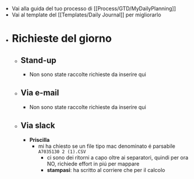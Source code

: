 - Vai alla guida del tuo processo di [[Process/GTD/MyDailyPlanning]]
- Vai al template del [[Templates/Daily Journal]] per migliorarlo
- # Richieste del giorno
	- ## Stand-up
		- Non sono state raccolte richieste da inserire qui
	- ## Via e-mail
		- Non sono state raccolte richieste da inserire qui
	- ## Via slack
		- **Priscilla**
			- mi ha chiesto se un file tipo mac denominato é parsabile `A7035130 2 (1).CSV`
				- ci sono dei ritorni a capo oltre ai separatori, quindi per ora NO, richiede effort in piú per mappare
				- **stampasi**: ha scritto al corriere che per il calcolo